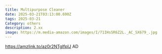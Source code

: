 ```yaml
---
title: Multipurpose Cleaner
date: 2025-03-21T03:13:00.690Z
tags: 2025-03-21
Category: others
description: 2.xx
image: https://m.media-amazon.com/images/I/71IHsSR6Z2L._AC_SX679_.jpg
---
```

https://amzlink.to/az0r2NTglfpIJ           AD